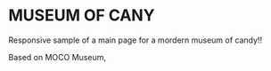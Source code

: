 # MUSEUM OF CANY 


Responsive sample of a main page for a mordern museum of candy!!

Based on MOCO Museum,

